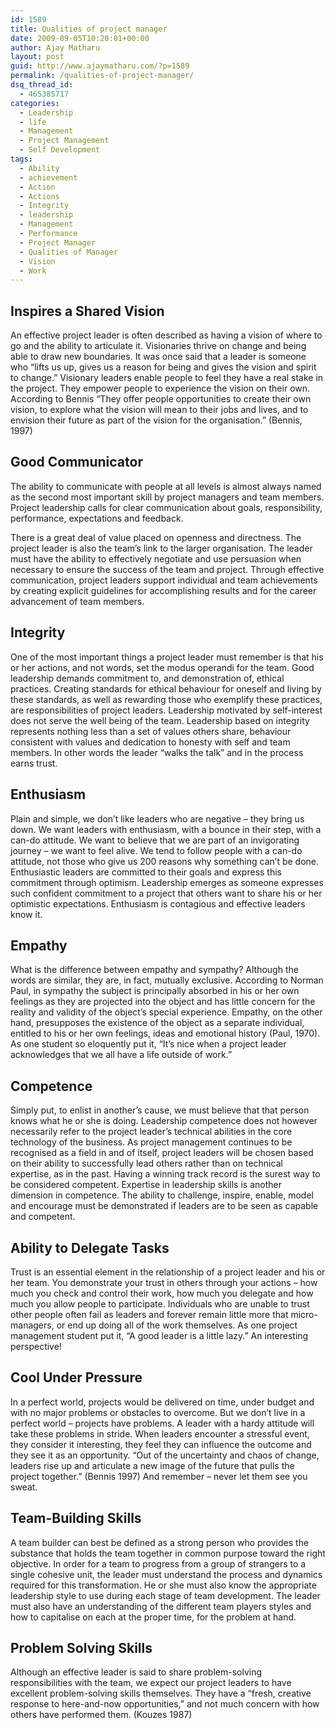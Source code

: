 ```yaml
---
id: 1589
title: Qualities of project manager
date: 2009-09-05T10:20:01+00:00
author: Ajay Matharu
layout: post
guid: http://www.ajaymatharu.com/?p=1589
permalink: /qualities-of-project-manager/
dsq_thread_id:
  - 465385717
categories:
  - Leadership
  - life
  - Management
  - Project Management
  - Self Development
tags:
  - Ability
  - achievement
  - Action
  - Actions
  - Integrity
  - leadership
  - Management
  - Performance
  - Project Manager
  - Qualities of Manager
  - Vision
  - Work
---
```

## Inspires a Shared Vision

An effective project leader is often described as having a vision of where to go and the ability to articulate it. Visionaries thrive on change and being able to draw new boundaries. It was once said that a leader is someone who &#8220;lifts us up, gives us a reason for being and gives the vision and spirit to change.&#8221; Visionary leaders enable people to feel they have a real stake in the project. They empower people to experience the vision on their own. According to Bennis &#8220;They offer people opportunities to create their own vision, to explore what the vision will mean to their jobs and lives, and to envision their future as part of the vision for the organisation.&#8221; (Bennis, 1997)

## Good Communicator

The ability to communicate with people at all levels is almost always named as the second most important skill by project managers and team members. Project leadership calls for clear communication about goals, responsibility, performance, expectations and feedback.

There is a great deal of value placed on openness and directness. The project leader is also the team&#8217;s link to the larger organisation. The leader must have the ability to effectively negotiate and use persuasion when necessary to ensure the success of the team and project. Through effective communication, project leaders support individual and team achievements by creating explicit guidelines for accomplishing results and for the career advancement of team members.

## Integrity

One of the most important things a project leader must remember is that his or her actions, and not words, set the modus operandi for the team. Good leadership demands commitment to, and demonstration of, ethical practices. Creating standards for ethical behaviour for oneself and living by these standards, as well as rewarding those who exemplify these practices, are responsibilities of project leaders. Leadership motivated by self-interest does not serve the well being of the team. Leadership based on integrity represents nothing less than a set of values others share, behaviour consistent with values and dedication to honesty with self and team members. In other words the leader &#8220;walks the talk&#8221; and in the process earns trust.

## Enthusiasm

Plain and simple, we don&#8217;t like leaders who are negative &#8211; they bring us down. We want leaders with enthusiasm, with a bounce in their step, with a can-do attitude. We want to believe that we are part of an invigorating journey &#8211; we want to feel alive. We tend to follow people with a can-do attitude, not those who give us 200 reasons why something can&#8217;t be done. Enthusiastic leaders are committed to their goals and express this commitment through optimism. Leadership emerges as someone expresses such confident commitment to a project that others want to share his or her optimistic expectations. Enthusiasm is contagious and effective leaders know it.

## Empathy

What is the difference between empathy and sympathy? Although the words are similar, they are, in fact, mutually exclusive. According to Norman Paul, in sympathy the subject is principally absorbed in his or her own feelings as they are projected into the object and has little concern for the reality and validity of the object&#8217;s special experience. Empathy, on the other hand, presupposes the existence of the object as a separate individual, entitled to his or her own feelings, ideas and emotional history (Paul, 1970). As one student so eloquently put it, &#8220;It&#8217;s nice when a project leader acknowledges that we all have a life outside of work.&#8221;

## Competence

Simply put, to enlist in another&#8217;s cause, we must believe that that person knows what he or she is doing. Leadership competence does not however necessarily refer to the project leader&#8217;s technical abilities in the core technology of the business. As project management continues to be recognised as a field in and of itself, project leaders will be chosen based on their ability to successfully lead others rather than on technical expertise, as in the past. Having a winning track record is the surest way to be considered competent. Expertise in leadership skills is another dimension in competence. The ability to challenge, inspire, enable, model and encourage must be demonstrated if leaders are to be seen as capable and competent.

## Ability to Delegate Tasks

Trust is an essential element in the relationship of a project leader and his or her team. You demonstrate your trust in others through your actions &#8211; how much you check and control their work, how much you delegate and how much you allow people to participate. Individuals who are unable to trust other people often fail as leaders and forever remain little more that micro-managers, or end up doing all of the work themselves. As one project management student put it, &#8220;A good leader is a little lazy.&#8221; An interesting perspective!

## Cool Under Pressure

In a perfect world, projects would be delivered on time, under budget and with no major problems or obstacles to overcome. But we don&#8217;t live in a perfect world &#8211; projects have problems. A leader with a hardy attitude will take these problems in stride. When leaders encounter a stressful event, they consider it interesting, they feel they can influence the outcome and they see it as an opportunity. &#8220;Out of the uncertainty and chaos of change, leaders rise up and articulate a new image of the future that pulls the project together.&#8221; (Bennis 1997) And remember &#8211; never let them see you sweat.

## Team-Building Skills

A team builder can best be defined as a strong person who provides the substance that holds the team together in common purpose toward the right objective. In order for a team to progress from a group of strangers to a single cohesive unit, the leader must understand the process and dynamics required for this transformation. He or she must also know the appropriate leadership style to use during each stage of team development. The leader must also have an understanding of the different team players styles and how to capitalise on each at the proper time, for the problem at hand.

## Problem Solving Skills

Although an effective leader is said to share problem-solving responsibilities with the team, we expect our project leaders to have excellent problem-solving skills themselves. They have a &#8220;fresh, creative response to here-and-now opportunities,&#8221; and not much concern with how others have performed them. (Kouzes 1987)